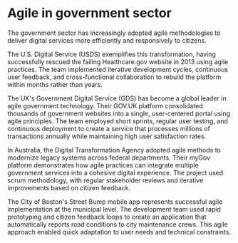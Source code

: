 # Agile in government sector

The government sector has increasingly adopted agile methodologies to deliver digital services more efficiently and responsively to citizens. 

The U.S. Digital Service (USDS) exemplifies this transformation, having successfully rescued the failing Healthcare.gov website in 2013 using agile practices. The team implemented iterative development cycles, continuous user feedback, and cross-functional collaboration to rebuild the platform within months rather than years.

The UK's Government Digital Service (GDS) has become a global leader in agile government technology. Their GOV.UK platform consolidated thousands of government websites into a single, user-centered portal using agile principles. The team employed short sprints, regular user testing, and continuous deployment to create a service that processes millions of transactions annually while maintaining high user satisfaction rates.

In Australia, the Digital Transformation Agency adopted agile methods to modernize legacy systems across federal departments. Their myGov platform demonstrates how agile practices can integrate multiple government services into a cohesive digital experience. The project used scrum methodology, with regular stakeholder reviews and iterative improvements based on citizen feedback.

The City of Boston's Street Bump mobile app represents successful agile implementation at the municipal level. The development team used rapid prototyping and citizen feedback loops to create an application that automatically reports road conditions to city maintenance crews. This agile approach enabled quick adaptation to user needs and technical constraints.
